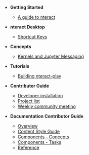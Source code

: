 - **Getting Started**

  - [A guide to nteract](getting-started/nteract-guide.md)

- **nteract Desktop**

  - [Shortcut Keys](desktop/shortcut-keys.md)

- **Concepts**

  - [Kernels and Jupyter Messaging](concepts/kernels.md)

- **Tutorials**

  - [Building nteract-play](tutorials/building-nteract-play.md)

- **Contributor Guide**

  - [Developer installation](getting-started/install.md)
  - [Project list](contributor/project-list.md)
  - [Weekly community meeting](contributor/community-meeting.md)

- **Documentation Contributor Guide**

  - [Overview](doc-contributor/overview.md)
  - [Content Style Guide](https://content-guide.nteract.io)
  - [Components - Concepts](doc-contributor/components-concepts.md)
  - [Components - Tasks](doc-contributor/components-tasks.md)
  - [Reference](doc-contributor/reference.md)
